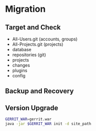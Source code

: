 # Migration

## Target and Check

* All-Users.git (accounts, groups)
* All-Projects.git (projects)
* database
* repositories (git)
* projects
* changes
* plugins
* config

## Backup and Recovery

## Version Upgrade

```bash
GERRIT_WAR=gerrit.war
java -jar $GERRIT_WAR init -d site_path
```
